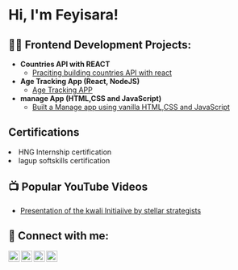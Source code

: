 <h1>Hi, I'm Feyisara!</h1>

<h2>👨‍💻 Frontend Development Projects:</h2>

- <b>Countries API with REACT</b>
  - [Praciting building countries API with react](https://github.com/AgiriFeyisara/Countries-API)
- <b>Age Tracking App (React, NodeJS) </b>
  - [Age Tracking APP](https://github.com/AgiriFeyisara/Age-Tracker-App4)
- <b>manage App (HTML,CSS and JavaScript)</b>
  - [Built a Manage app using vanilla HTML,CSS and JavaScript](https://github.com/AgiriFeyisara/manage-landing-Page)
  
<h2>Certifications</h2>
<li>HNG Internship certification</li>
<li>lagup softskills certification</li>

<h2>📺 Popular YouTube Videos</h2>

- [Presentation of the kwali Initiaiive by stellar strategists](https://youtu.be/0SYPHyjpQL8)


<h2> 🤳 Connect with me:</h2>

[<img align="left" alt="FeyisaraAgiri | YouTube" width="22px" src="https://cdn.jsdelivr.net/npm/simple-icons@v3/icons/youtube.svg" />][youtube]
[<img align="left" alt="FeyisaraAgiri | Twitter" width="22px" src="https://cdn.jsdelivr.net/npm/simple-icons@v3/icons/twitter.svg" />][twitter]
[<img align="left" alt="FeyisaraAgiri | LinkedIn" width="22px" src="https://cdn.jsdelivr.net/npm/simple-icons@v3/icons/linkedin.svg" />][linkedin]
[<img align="left" alt="FeyisaraAgiri | Instagram" width="22px" src="https://cdn.jsdelivr.net/npm/simple-icons@v3/icons/instagram.svg" />][instagram]

[twitter]: https://twitter.com/AgiriFeyisara
[youtube]: https://www.youtube.com/c/FeyisaraAgiri
[instagram]: https://www.instagram.com/FeyisaraAgiri/
[linkedin]: https://linkedin.com/in/FeyisaraAgiri

<!--
**joshmadakor1/joshmadakor1** is a ✨ _special_ ✨ repository because its `README.md` (this file) appears on your GitHub profile.

Here are some ideas to get you started:

- 🔭 I’m currently working on ...
- 🌱 I’m currently learning ...
- 👯 I’m looking to collaborate on ...
- 🤔 I’m looking for help with ...
- 💬 Ask me about ...
- 📫 How to reach me: ...
- 😄 Pronouns: ...
- ⚡ Fun fact: ...
-->
